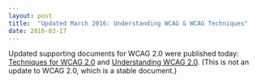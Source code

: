 ```yaml
---
layout: post
title:  "Updated March 2016: Understanding WCAG & WCAG Techniques"
date: 2016-03-17
---
```

<p>Updated supporting documents for WCAG 2.0 were published today: <a href="https://www.w3.org/TR/WCAG20-TECHS/">Techniques for WCAG 2.0</a> and <a href="https://www.w3.org/TR/UNDERSTANDING-WCAG20/">Understanding WCAG 2.0</a>. (This is not an update to WCAG 2.0, which is a stable document.)</p>